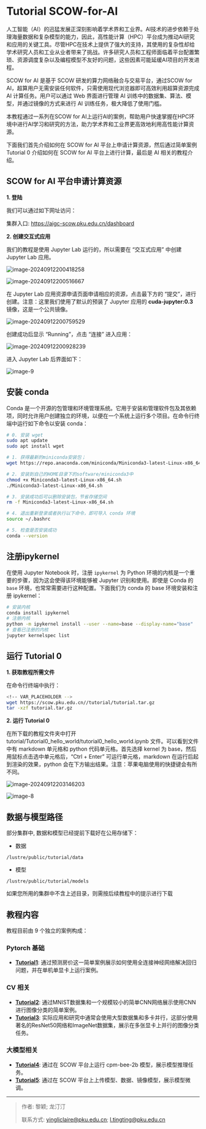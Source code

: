# Tutorial SCOW-for-AI

人工智能（AI）的迅猛发展正深刻影响着学术界和工业界。AI技术的进步依赖于处理海量数据和复杂模型的能力，因此，高性能计算（HPC）平台成为推动AI研究和应用的关键工具。尽管HPC在技术上提供了强大的支持，其使用的复杂性却给学术研究人员和工业从业者带来了挑战。许多研究人员和工程师面临着平台配置繁琐、资源调度复杂以及编程模型不友好的问题，这些因素可能延缓AI项目的开发进程。

SCOW for AI 是基于 SCOW 研发的算力网络融合与交易平台，通过SCOW for AI，超算用户无需安装任何软件，只需使用现代浏览器即可高效利用超算资源完成 AI 计算任务。用户可以通过 Web 界面进行管理 AI 训练中的数据集、算法、模型，并通过镜像的方式来进行 AI 训练任务，极大降低了使用门槛。

本教程通过一系列在SCOW for AI上运行AI的案例，帮助用户快速掌握在HPC环境中进行AI学习和研究的方法，助力学术界和工业界更高效地利用高性能计算资源。

下面我们首先介绍如何在 SCOW for AI 平台上申请计算资源，然后通过简单案例 Tutorial 0 介绍如何在 SCOW for AI 平台上进行计算，最后是 AI 相关的教程介绍。 

## SCOW for AI 平台申请计算资源

**1. 登陆**

我们可以通过如下网址访问：

集群入口: https://aigc-scow.pku.edu.cn/dashboard

**2. 创建交互式应用** 

我们的教程是使用 Jupyter Lab 运行的，所以需要在 “交互式应用” 中创建 Jupyter Lab 应用。

![image-20240912200418258](tutorial_scow_for_ai.assets/image-20240912200418258.png)

![image-20240912200516667](tutorial_scow_for_ai.assets/image-20240912200516667.png)

在 Jupyter Lab 应用资源申请页面申请相应的资源，点击最下方的 “提交”，进行创建。注意：这里我们使用了默认的预装了  Jupyter  应用的  **cuda-jupyter:0.3**  镜像，这是一个公共镜像。

![image-20240912200759529](tutorial_scow_for_ai.assets/image-20240912200759529.png)

创建成功后显示 “Running”，点击 “连接” 进入应用：

![image-20240912200928239](tutorial_scow_for_ai.assets/image-20240912200928239.png)

进入 Jupyter Lab 后界面如下：

![image-9](tutorial_scow_for_ai.assets/image-9.png)

## 安装 conda

Conda 是一个开源的包管理和环境管理系统。它用于安装和管理软件包及其依赖项，同时允许用户创建独立的环境，以便在一个系统上运行多个项目。在命令行终端中运行如下命令以安装 conda：

```bash
# 0. 安装 wget
sudo apt update
sudo apt install wget

# 1. 获得最新的miniconda安装包；
wget https://repo.anaconda.com/miniconda/Miniconda3-latest-Linux-x86_64.sh

# 2. 安装到自己的HOME目录下的software/miniconda3中
chmod +x Miniconda3-latest-Linux-x86_64.sh
./Miniconda3-latest-Linux-x86_64.sh

# 3. 安装成功后可以删除安装包，节省存储空间
rm -f Miniconda3-latest-Linux-x86_64.sh

# 4. 退出重新登录或者执行以下命令，即可导入 conda 环境
source ~/.bashrc

# 5. 检查是否安装成功
conda --version
```

## 注册ipykernel

在使用 Jupyter Notebook 时，注册 `ipykernel` 为 Python 环境的内核是一个重要的步骤，因为这会使得该环境能够被 Jupyter 识别和使用。即使是 Conda 的 `base` 环境，也常常需要进行这种配置。下面我们为 conda 的 base 环境安装和注册 ipykernel：

```bash
# 安装内核
conda install ipykernel
# 注册内核
python -m ipykernel install --user --name=base --display-name="base"
# 查看已注册的内核
jupyter kernelspec list
```

## 运行 Tutorial 0

**1. 获取教程所需文件**

在命令行终端中执行：

```bash
<!-- VAR_PLACEHOLDER -->
wget https://scow.pku.edu.cn//tutorial/tutorial.tar.gz
tar -xzf tutorial.tar.gz
```

**2. 运行 Tutorial 0**

在所下载的教程文件夹中打开 tutorial/Tutorial0_hello_world/tutorial0_hello_world.ipynb 文件。可以看到文件中有 markdown 单元格和 python 代码单元格。首先选择  kernel 为 base，然后用鼠标点击选中单元格后，“Ctrl + Enter” 可运行单元格，markdown 在运行后起到渲染的效果，python 会在下方输出结果。注意：苹果电脑使用的快捷键会有所不同。

![image-20240912203146203](tutorial_scow_for_ai.assets/image-20240912203146203.png)

![image-8](tutorial_scow_for_ai.assets/image-8.png)


## 数据与模型路径

部分集群中, 数据和模型已经提前下载好在公用存储下：

- 数据
<!-- VAR_PLACEHOLDER -->
`/lustre/public/tutorial/data`

- 模型
<!-- VAR_PLACEHOLDER -->
`/lustre/public/tutorial/models`

如果您所用的集群中不含上述目录，则需按后续教程中的提示进行下载

## 教程内容

教程目前由 9 个独立的案例构成：

### Pytorch 基础
  - **[Tutorial1](Tutorial1_regression/tutorial1_regression.ipynb)**: 通过预测房价这一简单案例展示如何使用全连接神经网络解决回归问题，并在单机单显卡上运行案例。

### CV 相关
  - **[Tutorial2](Tutorial2_classification/tutorial2_classification.ipynb)**: 通过MNIST数据集和一个规模较小的简单CNN网络展示使用CNN进行图像分类的简单案例。
  - **[Tutorial3](Tutorial3_CV/tutorial3_CV.ipynb)**: 实际应用和研究中通常会使用大型数据集和多卡并行，这部分使用著名的ResNet50网络和ImageNet数据集，展示在多张显卡上并行的图像分类任务。

### 大模型相关
  - **[Tutorial4](Tutorial4_大模型推理/tutorial4_大模型推理.ipynb)**: 通过在 SCOW 平台上运行 cpm-bee-2b 模型，展示模型推理任务。
  - **[Tutorial5](Tutorial5_大模型微调/tutorial5_大模型微调.ipynb)**: 通过在 SCOW 平台上上传模型、数据、镜像模型，展示模型微调。
  
---

> 作者: 黎颖; 龙汀汀
>
> 联系方式: yingliclaire@pku.edu.cn;   l.tingting@pku.edu.cn